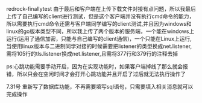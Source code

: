 redrock-finallytest
由于最后和客户端在上传下载文件对接有点问题，所以我最后上传了自己编写的client进行测试，但是这个客户端并没有执行cmd命令的能力，所以需要执行cmd命令还需与客户端同学编写的client测试,并且因为windows和linux的go版本类型不同，所以我上传了两个版本的服务端，一个能在windows上运行(运用了通信加密，只能与自己编写的client通信)，一个只能在Linux上运行,当使用linux版本与二进制同学对接的时候需要把listener的类型换成net.listener,需将105行的tls.listener换成net.listener,且需将377行和379行的注释去掉


ps:心跳功能需要手动开启，因为在实现功能时，如果客户端掉线了那么就会报错，所以只会在空闲时间才会打开心跳功能并且开启了过后就无法执行操作了


7.31号
重新写了数据库功能，不再需要填写sql语句，只需要填入相关消息就可以完成操作

